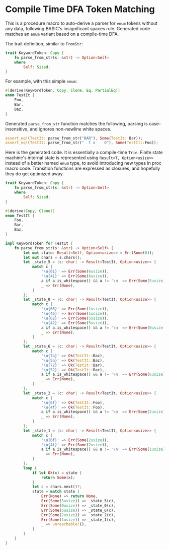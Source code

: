# Compile Time DFA Token Matching

This is a procedure macro to auto-derive a parser for `enum` tokens without any data, following BASIC's insignificant spaces rule. Generated code matches an `enum` variant based on a compile-time DFA.

The trait definition, similar to `FromStr`:

```rust
trait KeywordToken: Copy {
    fn parse_from_str(s: &str) -> Option<Self>
    where
        Self: Sized;
}
```

For example, with this simple `enum`:

```rust
#[derive(KeywordToken, Copy, Clone, Eq, PartialEq)]
enum TestIt {
    Foo,
    Bar,
    Baz,
}
```

Generated `parse_from_str` function matches the following, parsing is case-insensitive, and ignores non-newline white spaces.

```rust
assert_eq!(TestIt::parse_from_str("BAR"), Some(TestIt::Bar));
assert_eq!(TestIt::parse_from_str("  f o    O"), Some(TestIt::Foo));
```

Here is the generated code. It is essentially a compile-time `Trie`. Finite state machine's internal state is represented using `Result<T, Option<usize>>` instead of a better named `enum` type, to avoid introducing new types in proc macro code. Transition functions are expressed as closures, and hopefully they do get optimized away.

```rust
trait KeywordToken: Copy {
    fn parse_from_str(s: &str) -> Option<Self>
    where
        Self: Sized;
}

#[derive(Copy, Clone)]
enum TestIt {
    Foo,
    Bar,
    Baz,
}

impl KeywordToken for TestIt {
    fn parse_from_str(s: &str) -> Option<Self> {
        let mut state: Result<Self, Option<usize>> = Err(Some(0));
        let mut chars = s.chars();
        let _state_5 = |c: char| -> Result<TestIt, Option<usize>> {
            match c {
                '\u{61}' => Err(Some(6usize)),
                '\u{41}' => Err(Some(6usize)),
                a if a.is_whitespace() && a != '\n' => Err(Some(5usize)),
                _ => Err(None),
            }
        };
        let _state_0 = |c: char| -> Result<TestIt, Option<usize>> {
            match c {
                '\u{66}' => Err(Some(1usize)),
                '\u{46}' => Err(Some(1usize)),
                '\u{62}' => Err(Some(5usize)),
                '\u{42}' => Err(Some(5usize)),
                a if a.is_whitespace() && a != '\n' => Err(Some(0usize)),
                _ => Err(None),
            }
        };
        let _state_6 = |c: char| -> Result<TestIt, Option<usize>> {
            match c {
                '\u{7a}' => Ok(TestIt::Baz),
                '\u{5a}' => Ok(TestIt::Baz),
                '\u{72}' => Ok(TestIt::Bar),
                '\u{52}' => Ok(TestIt::Bar),
                a if a.is_whitespace() && a != '\n' => Err(Some(6usize)),
                _ => Err(None),
            }
        };
        let _state_2 = |c: char| -> Result<TestIt, Option<usize>> {
            match c {
                '\u{6f}' => Ok(TestIt::Foo),
                '\u{4f}' => Ok(TestIt::Foo),
                a if a.is_whitespace() && a != '\n' => Err(Some(2usize)),
                _ => Err(None),
            }
        };
        let _state_1 = |c: char| -> Result<TestIt, Option<usize>> {
            match c {
                '\u{6f}' => Err(Some(2usize)),
                '\u{4f}' => Err(Some(2usize)),
                a if a.is_whitespace() && a != '\n' => Err(Some(1usize)),
                _ => Err(None),
            }
        };
        loop {
            if let Ok(x) = state {
                return Some(x);
            }
            let c = chars.next()?;
            state = match state {
                Err(None) => return None,
                Err(Some(5usize)) => _state_5(c),
                Err(Some(0usize)) => _state_0(c),
                Err(Some(6usize)) => _state_6(c),
                Err(Some(2usize)) => _state_2(c),
                Err(Some(1usize)) => _state_1(c),
                _ => unreachable!(),
            }
        }
    }
}

```

